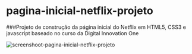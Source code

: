 # pagina-inicial-netflix-projeto

###Projeto de construção da página inicial do Netflix em HTML5, CSS3 e javascript baseado no curso da Digital Innovation One


![screenshoot-pagina-inicial-netflix-projeto](https://user-images.githubusercontent.com/73707828/99541056-ba20cb80-2986-11eb-8a31-0d1210e4bbf9.png)
